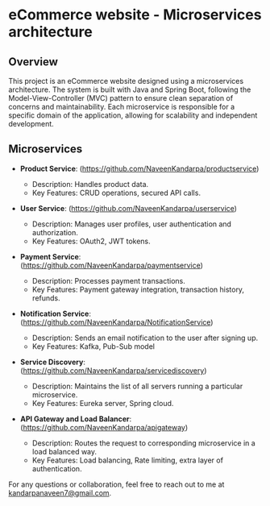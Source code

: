 # eCommerce website - Microservices architecture

## Overview

This project is an eCommerce website designed using a microservices architecture. The system is built with Java and Spring Boot, following the Model-View-Controller (MVC) pattern to ensure clean separation of concerns and maintainability. Each microservice is responsible for a specific domain of the application, allowing for scalability and independent development.

## Microservices

- **Product Service**: (https://github.com/NaveenKandarpa/productservice)
  - Description: Handles product data.
  - Key Features: CRUD operations, secured API calls.

- **User Service**: (https://github.com/NaveenKandarpa/userservice)
  - Description: Manages user profiles, user authentication and authorization.
  - Key Features: OAuth2, JWT tokens.

- **Payment Service**: (https://github.com/NaveenKandarpa/paymentservice)
  - Description: Processes payment transactions.
  - Key Features: Payment gateway integration, transaction history, refunds.

- **Notification Service**: (https://github.com/NaveenKandarpa/NotificationService)
  - Description: Sends an email notification to the user after signing up.
  - Key Features: Kafka, Pub-Sub model
  
- **Service Discovery**: (https://github.com/NaveenKandarpa/servicediscovery)
  - Description: Maintains the list of all servers running a particular microservice.
  - Key Features: Eureka server, Spring cloud.

- **API Gateway and Load Balancer**: (https://github.com/NaveenKandarpa/apigateway)
  - Description: Routes the request to corresponding microservice in a load balanced way.
  - Key Features: Load balancing, Rate limiting, extra layer of authentication.

<!-- 
## Project Architecture

![Architecture Diagram](link-to-your-architecture-diagram.png)

## Setup Instructions

To get started with the project, follow these steps:

1. Clone the repositories:
    ```bash
    git clone https://github.com/your-username/service1.git
    git clone https://github.com/your-username/service2.git
    git clone https://github.com/your-username/service3.git
    git clone https://github.com/your-username/service4.git
    ```
2. Set up environment variables and configurations as per each service's README.
3. Start each service:
    ```bash
    cd service1 && npm start
    cd service2 && npm start
    cd service3 && npm start
    cd service4 && npm start
    ```
    -->
For any questions or collaboration, feel free to reach out to me at kandarpanaveen7@gmail.com.
